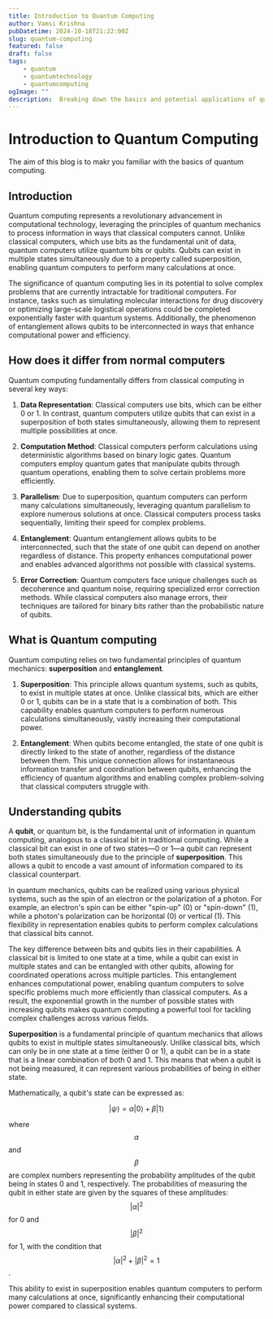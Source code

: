```yaml
---
title: Introduction to Quantum Computing 
author: Vamsi Krishna
pubDatetime: 2024-10-18T21:22:00Z 
slug: quantum-computing
featured: false
draft: false
tags:
    - quantum
    - quantumtechnology
    - quantumcomputing
ogImage: ""
description:  Breaking down the basics and potential applications of quantum computing.
---
```


# Introduction to Quantum Computing

The aim of this blog is to makr you familiar with the basics of quantum computing.

## Introduction 

Quantum computing represents a revolutionary advancement in computational technology, leveraging the principles of quantum mechanics to process information in ways that classical computers cannot. Unlike classical computers, which use bits as the fundamental unit of data, quantum computers utilize quantum bits or qubits. Qubits can exist in multiple states simultaneously due to a property called superposition, enabling quantum computers to perform many calculations at once.

The significance of quantum computing lies in its potential to solve complex problems that are currently intractable for traditional computers. For instance, tasks such as simulating molecular interactions for drug discovery or optimizing large-scale logistical operations could be completed exponentially faster with quantum systems. Additionally, the phenomenon of entanglement allows qubits to be interconnected in ways that enhance computational power and efficiency.

## How does it differ from normal computers

Quantum computing fundamentally differs from classical computing in several key ways:

1. **Data Representation**: Classical computers use bits, which can be either 0 or 1. In contrast, quantum computers utilize qubits that can exist in a superposition of both states simultaneously, allowing them to represent multiple possibilities at once.

2. **Computation Method**: Classical computers perform calculations using deterministic algorithms based on binary logic gates. Quantum computers employ quantum gates that manipulate qubits through quantum operations, enabling them to solve certain problems more efficiently.

3. **Parallelism**: Due to superposition, quantum computers can perform many calculations simultaneously, leveraging quantum parallelism to explore numerous solutions at once. Classical computers process tasks sequentially, limiting their speed for complex problems.

4. **Entanglement**: Quantum entanglement allows qubits to be interconnected, such that the state of one qubit can depend on another regardless of distance. This property enhances computational power and enables advanced algorithms not possible with classical systems.

5. **Error Correction**: Quantum computers face unique challenges such as decoherence and quantum noise, requiring specialized error correction methods. While classical computers also manage errors, their techniques are tailored for binary bits rather than the probabilistic nature of qubits.

## What is Quantum computing

Quantum computing relies on two fundamental principles of quantum mechanics: **superposition** and **entanglement**.

1. **Superposition**: This principle allows quantum systems, such as qubits, to exist in multiple states at once. Unlike classical bits, which are either 0 or 1, qubits can be in a state that is a combination of both. This capability enables quantum computers to perform numerous calculations simultaneously, vastly increasing their computational power.

2. **Entanglement**: When qubits become entangled, the state of one qubit is directly linked to the state of another, regardless of the distance between them. This unique connection allows for instantaneous information transfer and coordination between qubits, enhancing the efficiency of quantum algorithms and enabling complex problem-solving that classical computers struggle with.

## Understanding qubits

A **qubit**, or quantum bit, is the fundamental unit of information in quantum computing, analogous to a classical bit in traditional computing. While a classical bit can exist in one of two states—0 or 1—a qubit can represent both states simultaneously due to the principle of **superposition**. This allows a qubit to encode a vast amount of information compared to its classical counterpart.

In quantum mechanics, qubits can be realized using various physical systems, such as the spin of an electron or the polarization of a photon. For example, an electron's spin can be either "spin-up" (0) or "spin-down" (1), while a photon's polarization can be horizontal (0) or vertical (1). This flexibility in representation enables qubits to perform complex calculations that classical bits cannot.

The key difference between bits and qubits lies in their capabilities. A classical bit is limited to one state at a time, while a qubit can exist in multiple states and can be entangled with other qubits, allowing for coordinated operations across multiple particles. This entanglement enhances computational power, enabling quantum computers to solve specific problems much more efficiently than classical computers. As a result, the exponential growth in the number of possible states with increasing qubits makes quantum computing a powerful tool for tackling complex challenges across various fields.

**Superposition** is a fundamental principle of quantum mechanics that allows qubits to exist in multiple states simultaneously. Unlike classical bits, which can only be in one state at a time (either 0 or 1), a qubit can be in a state that is a linear combination of both 0 and 1. This means that when a qubit is not being measured, it can represent various probabilities of being in either state.

Mathematically, a qubit's state can be expressed as:

$$|\psi\rangle = \alpha|0\rangle + \beta|1\rangle$$

where $$\alpha$$ and $$\beta$$ are complex numbers representing the probability amplitudes of the qubit being in states 0 and 1, respectively. The probabilities of measuring the qubit in either state are given by the squares of these amplitudes: $$|\alpha|^2$$ for 0 and $$|\beta|^2$$ for 1, with the condition that $$|\alpha|^2 + |\beta|^2 = 1$$.

This ability to exist in superposition enables quantum computers to perform many calculations at once, significantly enhancing their computational power compared to classical systems.
